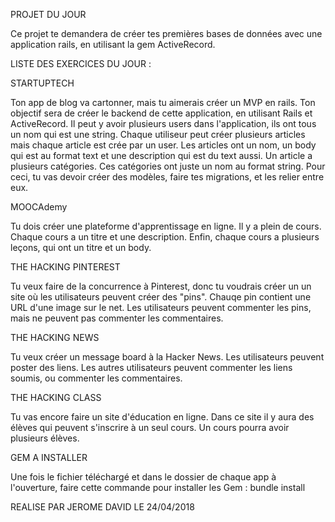 PROJET DU JOUR

Ce projet te demandera de créer tes premières bases de données avec une application rails, en utilisant la gem ActiveRecord.


LISTE DES EXERCICES DU JOUR : 

STARTUPTECH

Ton app de blog va cartonner, mais tu aimerais créer un MVP en rails. Ton objectif sera de créer le backend de cette application, 
en utilisant Rails et ActiveRecord.
Il peut y avoir plusieurs users dans l'application, ils ont tous un nom qui est une string.
Chaque utiliseur peut créer plusieurs articles mais chaque article est crée par un user. 
Les articles ont un nom, un body qui est au format text et une description qui est du text aussi.
Un article a plusieurs catégories. Ces catégories ont juste un nom au format string.
Pour ceci, tu vas devoir créer des modèles, faire tes migrations, et les relier entre eux.

MOOCAdemy

Tu dois créer une plateforme d'apprentissage en ligne. Il y a plein de cours. Chaque cours a un titre et une description. 
Enfin, chaque cours a plusieurs leçons, qui ont un titre et un body.

THE HACKING PINTEREST

Tu veux faire de la concurrence à Pinterest, donc tu voudrais créer un un site où les utilisateurs peuvent créer des "pins". 
Chauqe pin contient une URL d'une image sur le net. Les utilisateurs peuvent commenter les pins, mais ne peuvent pas commenter 
les commentaires.

THE HACKING NEWS

Tu veux créer un message board à la Hacker News. Les utilisateurs peuvent poster des liens. Les autres utilisateurs peuvent 
commenter les liens soumis, ou commenter les commentaires. 

THE HACKING CLASS

Tu vas encore faire un site d'éducation en ligne. Dans ce site il y aura des élèves qui peuvent s'inscrire à un seul cours. 
Un cours pourra avoir plusieurs élèves.

GEM A INSTALLER

Une fois le fichier téléchargé et dans le dossier de chaque app à l'ouverture, faire cette commande pour installer les Gem :
bundle install


REALISE PAR JEROME DAVID LE 24/04/2018
